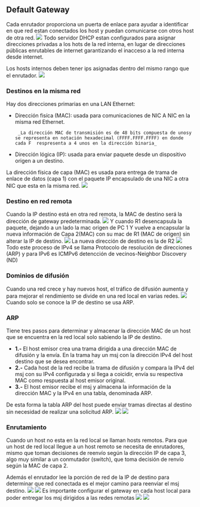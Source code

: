 ## Default Gateway
Cada enrutador proporciona un puerta de enlace para ayudar a identificar en que red estan conectados los host y puedan comunicarse con otros host de otra red.
![](/img/img_gateway/gate_way.png)
Todo servidor DHCP estan configurados para asignar direcciones privadas a los hots de la red interna, en lugar de direcciones públicas enrutables de internet garantizando el inacceso a la red interna desde internet.

Los hosts internos deben tener ips asignadas dentro del mismo rango que el enrutador.
![](/img/img_gateway/gateway_dentro_rango.png)
### Destinos en la misma red
Hay dos direcciones primarias en una LAN Ethernet:
 - Dirección fisíca (MAC): usada para comunicaciones de NIC A NIC en la misma red Ethernet.

		_La dirección MAC de transmisión es de 48 bits compuesta de unosy se representa en notación hexadecimal (FFFF.FFFF.FFFF) en donde cada F  respresenta a 4 unos en la dirección binaria_
- Dirección lógica (IP): usada para enviar paquete desde un dispositivo origen a un destino.

La dirección física de capa  (MAC) es usada para entrega de trama de enlace de datos (capa 1)  con el paquete IP encapsulado de una NIC a otra NIC que esta en la misma red.
![](/img/img_gateway/destino_misma_red.png)
### Destino en red remota
Cuando la IP destino está en otra red remota, la MAC de destino será la dirección de gateway predeterminada.
![](/img/img_gateway/destino_red_remota.png)
Y cuando R1 desencapsula la paquete, dejando a un lado la mac origen de PC 1 Y vuelve a encapsular la nueva información de Capa 2(MAC) con su mac de R1 (MAC de origen)  sin alterar la IP de destino.
![](/img/img_gateway/destino2_MAC_remota.png)
La nueva dirección de destino es la de R2
![](/img/img_gateway/destino_mac3_remoto.png)
Todo este proceso de IPv4 se llama Protocolo de resolución de direcciones (ARP) y para IPv6 es ICMPv6 detencción de vecinos-Neighbor Discovery (ND) 

### Dominios de difusión
Cuando una red crece y hay nuevos host, el tráfico de difusión aumenta y para mejorar el rendimiento se divide en una red local en varias redes.
![](/img/img_gateway/subredes_difusión.png)
Cuando solo se conoce la IP de destino se usa ARP.
### ARP
Tiene tres pasos para determinar y almacenar la dirección MAC de un host que se encuentra en la red local solo sabiendo la IP de destino.
- **1.-** El host emisor crea una trama dirigida a una dirección MAC de difusión y la envía. En la trama hay un msj con la dirección IPv4 del host destino que se desea encontrar.
- **2.-** Cada host de la red recibe la trama de difusión y compara la IPv4 del msj con su IPv4 configurada y si llega a coicidir, envía su respectiva MAC como respuesta al host emisor original.
- **3.-** El host emisor recibe el msj y almacena la información de la dirección MAC y la IPv4 en una tabla, denominada ARP.

De esta forma la tabla ARP del host puede enviar tramas directas al destino sin necesidad de realizar una solicitud ARP.
![](/img/img_gateway/solici_arp1.png)
![](/img/img_gateway/solici_arp2.png)
### Enrutamiento
Cuando un host no esta en la red local se llaman hosts remotos. Para que un host de red local llegue a un host remoto se necesita de enrutadores, mismo que toman decisiones de reenvío según la dirección IP de capa 3, algo muy similar a un conmutador (switch), que toma decisión de renvío según la MAC de capa 2.

Además el enrutador lee la porción de red de la IP de destino para determinar que red conectada es el mejor camino para reenviar el msj destino.
![](/img/img_gateway/enrutamient.png)
![](/img/img_gateway/enruta2.png)
Es importante configurar el gateway en cada host local para poder entregar los msj dirigidos a las redes remotas
![](/img/img_gateway/conf_gateway_remot.png)
![](/img/img_gateway/ip_config_gateway.png)

